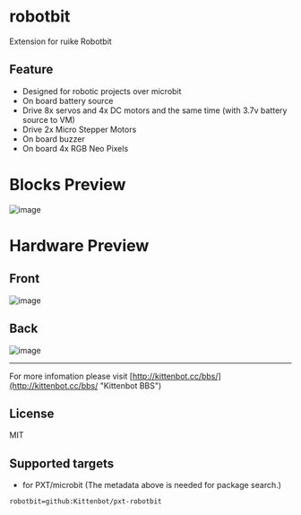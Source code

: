 # robotbit

Extension for ruike Robotbit

## Feature

- Designed for robotic projects over microbit
- On board battery source
- Drive 8x servos and 4x DC motors and the same time (with 3.7v battery source to VM)
- Drive 2x Micro Stepper Motors
- On board buzzer
- On board 4x RGB Neo Pixels

# Blocks Preview
![image](https://user-images.githubusercontent.com/3390845/34512193-b3e0ffdc-f09b-11e7-839f-0c9c3563ac94.png)

# Hardware Preview
## Front
![image](https://user-images.githubusercontent.com/3390845/34511999-4b3fdef4-f09a-11e7-960e-5661268b0ba7.png)

## Back
![image](https://user-images.githubusercontent.com/3390845/34512098-04fecc1a-f09b-11e7-9ec6-62fcc0780773.png)


----------

For more infomation please visit [http://kittenbot.cc/bbs/](http://kittenbot.cc/bbs/ "Kittenbot BBS")

## License

MIT

## Supported targets

* for PXT/microbit
(The metadata above is needed for package search.)

```package
robotbit=github:Kittenbot/pxt-robotbit
```